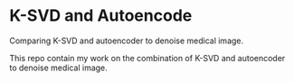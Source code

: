 # K-SVD and Autoencode


Comparing K-SVD and autoencoder to denoise medical image.

This repo contain my work on the combination of K-SVD and autoencoder to denoise medical image.
